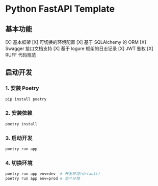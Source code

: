 # Python FastAPI Template

## 基本功能

[X] 基本框架
[X] 可切换的环境配置
[X] 基于 SQLAlchemy 的 ORM
[X] Swagger 接口文档支持
[X] 基于 logure 框架的日志记录
[X] JWT 鉴权
[X] RUFF 代码规范

## 启动开发

### 1. 安装 Poetry

```bash
pip install poetry
```

### 2. 安装依赖

```bash
poetry install
```

### 3. 启动开发

```bash
poetry run app
```

### 4. 切换环境

```bash
poetry run app env=dev  # 开发环境(default)
poetry run app env=prod # 生产环境
```
